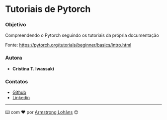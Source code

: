 # Tutoriais de Pytorch

### Objetivo

Compreendendo o Pytorch seguindo os tutoriais da própria documentação

Fonte: <https://pytorch.org/tutorials/beginner/basics/intro.html>

### Autora

* **Cristina T. Iwassaki**

### Contatos
* [Github](https://github.com/c-Tos1wa)
* [Linkedin](https://www.linkedin.com/in/cristina-iwassaki/)

---
⌨️ com ❤️ por [Armstrong Lohãns](https://gist.github.com/lohhans) 😊
